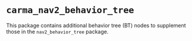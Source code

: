 # `carma_nav2_behavior_tree`

This package contains additional behavior tree (BT) nodes to supplement those in the `nav2_behavior_tree`
package.
